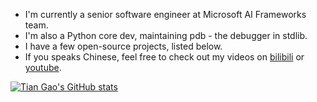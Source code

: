 * I'm currently a senior software engineer at Microsoft AI Frameworks team.
* I'm also a Python core dev, maintaining pdb - the debugger in stdlib.
* I have a few open-source projects, listed below.
* If you speaks Chinese, feel free to check out my videos on [bilibili](https://space.bilibili.com/245645656) or [youtube](https://www.youtube.com/@minkoder).

[![Tian Gao's GitHub stats](https://github-readme-stats.vercel.app/api?username=gaogaotiantian&show_icons=true&theme=tokyonight)](https://github.com/anuraghazra/github-readme-stats)
